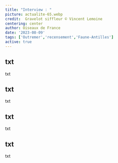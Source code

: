 ```yaml
---
title: "Interview : "
picture: actualite-65.webp
credit:  Gravelot siffleur © Vincent Lemoine
centering: center
author: Oiseaux de France
date: '2023-08-09'
tags: ['Outremer','recensement','Faune-Antilles']
active: true
---
```

 

## txt

txt

## txt  

txt

## txt

txt
## txt

txt

 